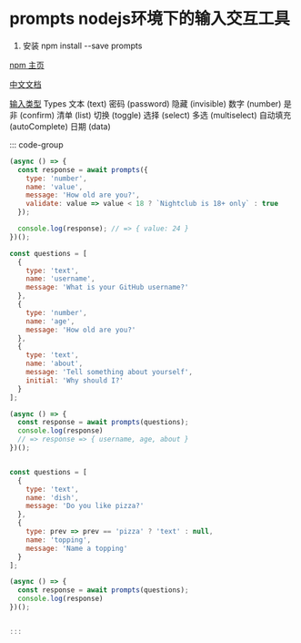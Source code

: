 # prompts nodejs环境下的输入交互工具

1. 安装
    npm install --save prompts

[npm 主页](https://www.npmjs.com/package/prompts)

[中文文档](https://chinabigpan.github.io/prompts_docs_cn/routes/examples.html)

[输入类型](https://chinabigpan.github.io/prompts_docs_cn/routes/types.html)
Types
文本 (text)
密码 (password)
隐藏 (invisible)
数字 (number)
是非 (confirm)
清单 (list)
切换 (toggle)
选择 (select)
多选 (multiselect)
自动填充 (autoComplete)
日期 (data)

::: code-group

```js [单个问题]
(async () => {
  const response = await prompts({
    type: 'number',
    name: 'value',
    message: 'How old are you?',
    validate: value => value < 18 ? `Nightclub is 18+ only` : true
  });

  console.log(response); // => { value: 24 }
})();
```

```js [问题链]
const questions = [
  {
    type: 'text',
    name: 'username',
    message: 'What is your GitHub username?'
  },
  {
    type: 'number',
    name: 'age',
    message: 'How old are you?'
  },
  {
    type: 'text',
    name: 'about',
    message: 'Tell something about yourself',
    initial: 'Why should I?'
  }
];

(async () => {
  const response = await prompts(questions);
  console.log(response)
  // => response => { username, age, about }
})();
```

```js [动态问题]

const questions = [
  {
    type: 'text',
    name: 'dish',
    message: 'Do you like pizza?'
  },
  {
    type: prev => prev == 'pizza' ? 'text' : null,
    name: 'topping',
    message: 'Name a topping'
  }
];

(async () => {
  const response = await prompts(questions);
  console.log(response)
})();


:::
